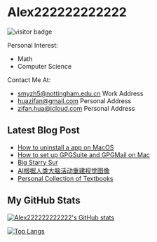 # Alex222222222222

![visitor badge](https://visitor-badge.glitch.me/badge?page_id=alex222222222222.visitor-badge&left_text=My%20Page%20Visitors)

<!--
  ![Go](https://img.shields.io/badge/go-%2300ADD8.svg?style=for-the-badge&logo=go&logoColor=white)
  ![Rust](https://img.shields.io/badge/rust-%23000000.svg?style=for-the-badge&logo=rust&logoColor=white)
  ![TypeScript](https://img.shields.io/badge/typescript-%23007ACC.svg?style=for-the-badge&logo=typescript&logoColor=white)

  ![Flutter](https://img.shields.io/badge/Flutter-%2302569B.svg?style=for-the-badge&logo=Flutter&logoColor=white)
  ![Hugo](https://img.shields.io/badge/Hugo-black.svg?style=for-the-badge&logo=Hugo)
  ![Next JS](https://img.shields.io/badge/Next-black?style=for-the-badge&logo=next.js&logoColor=white)
  ![Tauri](https://img.shields.io/badge/tauri-%2324C8DB.svg?style=for-the-badge&logo=tauri&logoColor=%23FFFFFF)
  ![Threejs](https://img.shields.io/badge/threejs-black?style=for-the-badge&logo=three.js&logoColor=white)

  ![Debian](https://img.shields.io/badge/Debian-D70A53?style=for-the-badge&logo=debian&logoColor=white)
  ![macOS](https://img.shields.io/badge/mac%20os-000000?style=for-the-badge&logo=macos&logoColor=F0F0F0)
-->

Personal Interest:
- Math
- Computer Science

Contact Me At:
- smyzh5@nottingham.edu.cn Work Address
- huazifan@gmail.com Personal Address
- zifan.hua@icloud.com Personal Address

## Latest Blog Post
<!-- BLOG-POST-LIST:START -->
- [How to uninstall a app on MacOS](https://blog.huazifan.eu.org/2023-04-26-uninstall-app-on-macos/)
- [How to set up GPGSuite and GPGMail on Mac](https://blog.huazifan.eu.org/2023-04-17-gpgmail-mac/)
- [Big Starry Sur](https://blog.huazifan.eu.org/2023-04-09-big-starry-sur/)
- [AI根据人类大脑活动重建视觉图像](https://blog.huazifan.eu.org/2023-03-03-human-mind-stable-diffusion/)
- [Personal Collection of Textbooks](https://blog.huazifan.eu.org/2023-03-05-list-of-textbooks/)
<!-- BLOG-POST-LIST:END -->

## My GitHub Stats
[![Alex222222222222's GitHub stats](https://github-readme-stats.vercel.app/api?username=Alex222222222222)](https://github.com/anuraghazra/github-readme-stats)

[![Top Langs](https://github-readme-stats.vercel.app/api/top-langs/?username=Alex222222222222)](https://github.com/anuraghazra/github-readme-stats)

